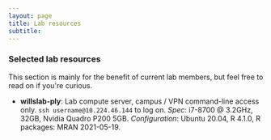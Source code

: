 ```yaml
---
layout: page
title: Lab resources
subtitle: 
---
```


### Selected lab resources

This section is mainly for the benefit of current lab members, but feel free to read on if you're curious.

- **willslab-ply**: Lab compute server, campus / VPN command-line access only. `ssh username@10.224.46.144` to log on. _Spec_: i7-8700 @ 3.2GHz, 32GB, Nvidia Quadro P200 5GB. _Configuration_: Ubuntu 20.04, R 4.1.0, R packages: MRAN 2021-05-19.  


